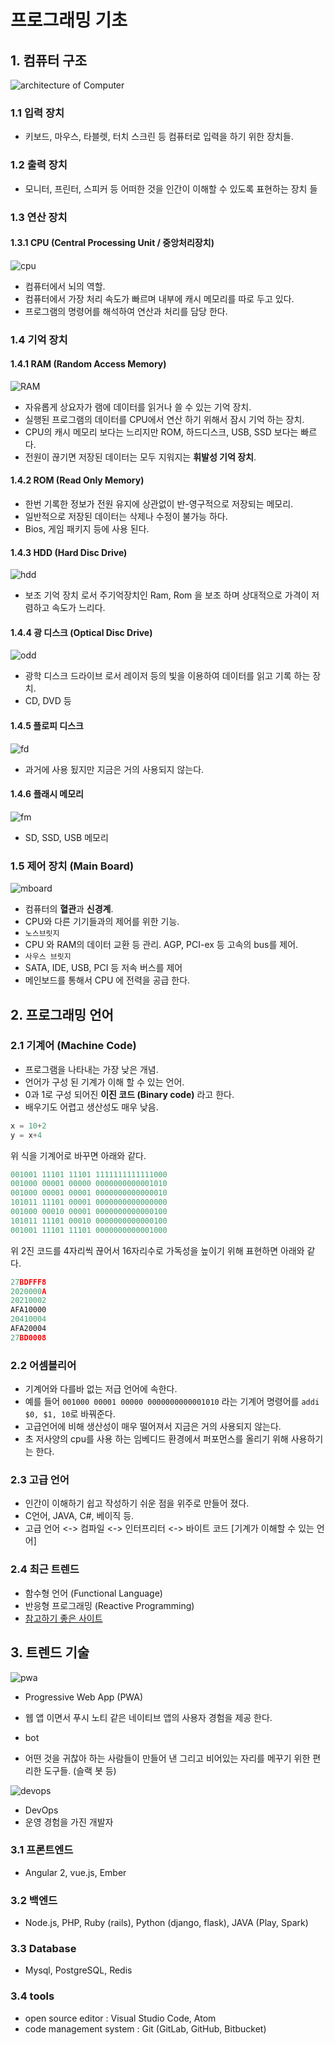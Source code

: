 #  프로그래밍 기초 

## 1. 컴퓨터 구조 

![architecture of Computer](http://cayfer.bilkent.edu.tr/~cayfer/ctp203/arch1.gif)

### 1.1 입력 장치

- 키보드, 마우스, 타블렛, 터치 스크린 등 컴퓨터로 입력을 하기 위한 장치들. 

### 1.2 출력 장치 

- 모니터, 프린터, 스피커 등 어떠한 것을 인간이 이해할 수 있도록 표현하는 장치 들 

### 1.3 연산 장치 

#### 1.3.1 CPU (Central Processing Unit / 중앙처리장치)

![cpu](http://www.electronics.dit.ie/staff/tscarff/DT089_Physical_Computing_1/central_processor_unit/cpu.gif)

- 컴퓨터에서 뇌의 역할. 
- 컴퓨터에서 가장 처리 속도가 빠르며 내부에 캐시 메모리를 따로 두고 있다. 
- 프로그램의 명령어를 해석하여 연산과 처리를 담당 한다. 

### 1.4 기억 장치 

#### 1.4.1 RAM (Random Access Memory)

![RAM](http://dimg.donga.com/wps/NEWS/IMAGE/2014/10/22/67345493.1.jpg)

- 자유롭게 상요자가 램에 데이터를 읽거나 쓸 수 있는 기억 장치. 
- 실행된 프로그램의 데이터를 CPU에서 연산 하기 위해서 잠시 기억 하는 장치. 
- CPU의 캐시 메모리 보다는 느리지만 ROM, 하드디스크, USB, SSD 보다는 빠르다. 
- 전원이 끊기면 저장된 데이터는 모두 지워지는 **휘발성 기억 장치**. 

#### 1.4.2 ROM (Read Only Memory)

- 한번 기록한 정보가 전원 유지에 상관없이 반-영구적으로 저장되는 메모리. 
- 일반적으로 저장된 데이터는 삭제나 수정이 불가능 하다. 
- Bios, 게임 패키지 등에 사용 된다. 

#### 1.4.3 HDD (Hard Disc Drive)

![hdd](http://www.allwhitebackground.com/images/1/Hard-Disk-13.jpg)

- 보조 기억 장치 로서 주기억장치인 Ram, Rom 을 보조 하며 상대적으로 가격이 저렴하고 속도가 느리다. 

#### 1.4.4 광 디스크  (Optical Disc Drive)

![odd](http://blog.promodirect.com/wp-content/uploads/cds.jpg)

- 광학 디스크 드라이브 로서 레이저 등의 빛을 이용하여 데이터를 읽고 기록 하는 장치. 
- CD, DVD 등 

#### 1.4.5 플로피 디스크 

![fd](https://upload.wikimedia.org/wikipedia/commons/thumb/a/aa/Floppy_disk_2009_G1.jpg/450px-Floppy_disk_2009_G1.jpg)

- 과거에 사용 됬지만 지금은 거의 사용되지 않는다. 

#### 1.4.6  플래시 메모리 

![fm](http://electronicdesign.com/site-files/electronicdesign.com/files/archive/electronicdesign.com/content/content/73600/73600_fig01.jpg)

- SD, SSD, USB 메모리

### 1.5 제어 장치 (Main Board)

![mboard](http://www.fujitsu.com/fts/Images/W-DK37562_tcm21-2448993.png)

- 컴퓨터의 **혈관**과 **신경계**.
- CPU와 다른 기기들과의 제어를 위한 기능. 
- `노스브릿지`
 - CPU 와 RAM의 데이터 교환 등 관리. AGP, PCI-ex 등 고속의 bus를 제어. 
- `사우스 브릿지`
 - SATA, IDE, USB, PCI 등 저속 버스를 제어 
- 메인보드를 통해서 CPU 에 전력을 공급 한다. 

## 2. 프로그래밍 언어 

### 2.1 기계어 (Machine Code)

- 프로그램을 나타내는 가장 낮은 개념. 
- 언어가 구성 된 기계가 이해 할 수 있는 언어. 
- 0과 1로 구성 되어진 **이진 코드 (Binary code)**  라고 한다.
- 배우기도 어렵고 생산성도 매우 낮음. 

```c++
x = 10+2
y = x+4
```
위 식을 기계어로 바꾸면 아래와 같다. 

```c++
001001 11101 11101 1111111111111000
001000 00001 00000 0000000000001010
001000 00001 00001 0000000000000010
101011 11101 00001 0000000000000000
001000 00010 00001 0000000000000100
101011 11101 00010 0000000000000100
001001 11101 11101 0000000000001000
```

위 2진 코드를 4자리씩 끊어서 16자리수로 가독성을 높이기 위해 표현하면 아래와 같다. 

```c++
27BDFFF8
2020000A
20210002
AFA10000
20410004
AFA20004
27BD0008
```

### 2.2 어셈블리어  

- 기계어와 다를바 없는 저급 언어에 속한다. 
- 예를 들어 `001000 00001 00000 0000000000001010` 라는 기계어 명령어를 `addi $0, $1, 10`로 바꿔준다. 
- 고급언어에 비해 생산성이 매우 떨어져서 지금은 거의 사용되지 않는다. 
- 초 저사양의 cpu를 사용 하는 임베디드 환경에서 퍼포먼스를 올리기 위해 사용하기는 한다. 

### 2.3 고급 언어 

- 인간이 이해하기 쉽고 작성하기 쉬운 점을 위주로 만들어 졌다. 
- C언어, JAVA, C#, 베이직 등. 
- 고급 언어 <-> 컴파일 <-> 인터프리터 <-> 바이트 코드 [기계가 이해할 수 있는 언어]

### 2.4 최근 트렌드 

- 함수형 언어 (Functional Language)
- 반응형 프로그래밍 (Reactive Programming)
- [참고하기 좋은 사이트](http://readtrend.com/)

## 3. 트렌드 기술 

![pwa](https://greenido.files.wordpress.com/2016/02/screen-shot-2016-02-28-at-9-14-23-am.png?w=696)

- Progressive Web App (PWA) 
 - 웹 앱 이면서 푸시 노티 같은 네이티브 앱의 사용자 경험을 제공 한다.

- bot 
 - 어떤 것을 귀찮아 하는 사람들이 만들어 낸 그리고 비어있는 자리를 메꾸기 위한 편리한 도구들. (슬랙 봇 등)

![devops](https://blog.xebialabs.com/wp-content/uploads/2016/03/DevOps-cycle-PPT-COLOURS.png)

- DevOps
 - 운영 경험을 가진 개발자 

### 3.1 프론트엔드 

- Angular 2, vue.js, Ember 

### 3.2 백엔드

- Node.js, PHP, Ruby (rails), Python (django, flask), JAVA (Play, Spark)

### 3.3 Database

- Mysql, PostgreSQL, Redis

### 3.4 tools

- open source editor : Visual Studio Code, Atom
- code management system : Git (GitLab, GitHub, Bitbucket)



